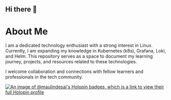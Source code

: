 ## Hi there 👋

<!--
**maulindesai/maulindesai** is a ✨ _special_ ✨ repository because its `README.md` (this file) appears on your GitHub profile.

Here are some ideas to get you started:

- 🔭 I’m currently working on ...
- 🌱 I’m currently learning ...
- 👯 I’m looking to collaborate on ...
- 🤔 I’m looking for help with ...
- 💬 Ask me about ...
- 📫 How to reach me: ...
- 😄 Pronouns: ...
- ⚡ Fun fact: ...
-->
# About Me

I am a dedicated technology enthusiast with a strong interest in Linux. Currently, I am expanding my knowledge in Kubernetes (k8s), Grafana, Loki, and Helm. This repository serves as a space to document my learning journey, projects, and resources related to these technologies.

I welcome collaboration and connections with fellow learners and professionals in the tech community.

[![An image of @maulindesai's Holopin badges, which is a link to view their full Holopin profile](https://holopin.me/maulindesai)](https://holopin.io/@maulindesai)
